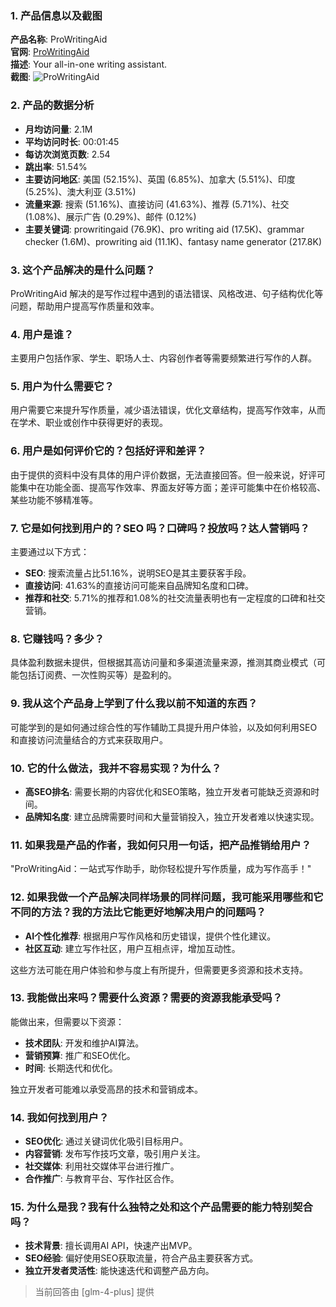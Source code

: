 ### 1. 产品信息以及截图

**产品名称**: ProWritingAid  
**官网**: [ProWritingAid](https://prowritingaid.com)  
**描述**: Your all-in-one writing assistant.  
**截图**: ![ProWritingAid](https://cdn-images.toolify.ai/170350417070194078.jpg)

### 2. 产品的数据分析

- **月均访问量**: 2.1M
- **平均访问时长**: 00:01:45
- **每访次浏览页数**: 2.54
- **跳出率**: 51.54%
- **主要访问地区**: 美国 (52.15%)、英国 (6.85%)、加拿大 (5.51%)、印度 (5.25%)、澳大利亚 (3.51%)
- **流量来源**: 搜索 (51.16%)、直接访问 (41.63%)、推荐 (5.71%)、社交 (1.08%)、展示广告 (0.29%)、邮件 (0.12%)
- **主要关键词**: prowritingaid (76.9K)、pro writing aid (17.5K)、grammar checker (1.6M)、prowriting aid (11.1K)、fantasy name generator (217.8K)

### 3. 这个产品解决的是什么问题？

ProWritingAid 解决的是写作过程中遇到的语法错误、风格改进、句子结构优化等问题，帮助用户提高写作质量和效率。

### 4. 用户是谁？

主要用户包括作家、学生、职场人士、内容创作者等需要频繁进行写作的人群。

### 5. 用户为什么需要它？

用户需要它来提升写作质量，减少语法错误，优化文章结构，提高写作效率，从而在学术、职业或创作中获得更好的表现。

### 6. 用户是如何评价它的？包括好评和差评？

由于提供的资料中没有具体的用户评价数据，无法直接回答。但一般来说，好评可能集中在功能全面、提高写作效率、界面友好等方面；差评可能集中在价格较高、某些功能不够精准等。

### 7. 它是如何找到用户的？SEO 吗？口碑吗？投放吗？达人营销吗？

主要通过以下方式：
- **SEO**: 搜索流量占比51.16%，说明SEO是其主要获客手段。
- **直接访问**: 41.63%的直接访问可能来自品牌知名度和口碑。
- **推荐和社交**: 5.71%的推荐和1.08%的社交流量表明也有一定程度的口碑和社交营销。

### 8. 它赚钱吗？多少？

具体盈利数据未提供，但根据其高访问量和多渠道流量来源，推测其商业模式（可能包括订阅费、一次性购买等）是盈利的。

### 9. 我从这个产品身上学到了什么我以前不知道的东西？

可能学到的是如何通过综合性的写作辅助工具提升用户体验，以及如何利用SEO和直接访问流量结合的方式来获取用户。

### 10. 它的什么做法，我并不容易实现？为什么？

- **高SEO排名**: 需要长期的内容优化和SEO策略，独立开发者可能缺乏资源和时间。
- **品牌知名度**: 建立品牌需要时间和大量营销投入，独立开发者难以快速实现。

### 11. 如果我是产品的作者，我如何只用一句话，把产品推销给用户？

"ProWritingAid：一站式写作助手，助你轻松提升写作质量，成为写作高手！"

### 12. 如果我做一个产品解决同样场景的同样问题，我可能采用哪些和它不同的方法？我的方法比它能更好地解决用户的问题吗？

- **AI个性化推荐**: 根据用户写作风格和历史错误，提供个性化建议。
- **社区互动**: 建立写作社区，用户互相点评，增加互动性。

这些方法可能在用户体验和参与度上有所提升，但需要更多资源和技术支持。

### 13. 我能做出来吗？需要什么资源？需要的资源我能承受吗？

能做出来，但需要以下资源：
- **技术团队**: 开发和维护AI算法。
- **营销预算**: 推广和SEO优化。
- **时间**: 长期迭代和优化。

独立开发者可能难以承受高昂的技术和营销成本。

### 14. 我如何找到用户？

- **SEO优化**: 通过关键词优化吸引目标用户。
- **内容营销**: 发布写作技巧文章，吸引用户关注。
- **社交媒体**: 利用社交媒体平台进行推广。
- **合作推广**: 与教育平台、写作社区合作。

### 15. 为什么是我？我有什么独特之处和这个产品需要的能力特别契合吗？

- **技术背景**: 擅长调用AI API，快速产出MVP。
- **SEO经验**: 偏好使用SEO获取流量，符合产品主要获客方式。
- **独立开发者灵活性**: 能快速迭代和调整产品方向。

> 当前回答由 [glm-4-plus] 提供